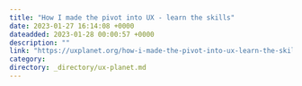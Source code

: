 ```yaml
---
title: "How I made the pivot into UX - learn the skills"
date: 2023-01-27 16:14:08 +0000
dateadded: 2023-01-28 00:00:57 +0000
description: ""
link: "https://uxplanet.org/how-i-made-the-pivot-into-ux-learn-the-skills-422058dc3a9?source=rss----819cc2aaeee0---4"
category:
directory: _directory/ux-planet.md
---
```

